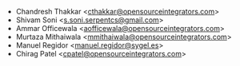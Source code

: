 - Chandresh Thakkar \<<cthakkar@opensourceintegrators.com>\>
- Shivam Soni \<<s.soni.serpentcs@gmail.com>\>
- Ammar Officewala \<<aofficewala@opensourceintegrators.com>\>
- Murtaza Mithaiwala \<<mmithaiwala@opensourceintegrators.com>\>
- Manuel Regidor \<<manuel.regidor@sygel.es>\>
- Chirag Patel \<<cpatel@opensourceintegrators.com>\>